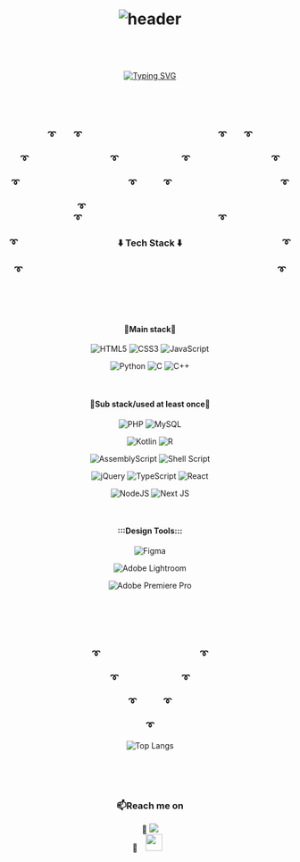 <h1 align=center><!--color=4FAEDF&amp;-->
	<p><img src="https://capsule-render.vercel.app/api?text=bogyoi&#39;s%Profile&amp;fontSize=30&amp;animation=twinkling&amp;fontColor=0B405C&amp;color=E0F2FA&amp;type=venom;" alt="header"></p>
</h1>
<br><br>
<p align=center>
	<div align="center">
<!-- 		<a>Hi guys! I'm son bo-kyung, a Software Engineer. <br> -->
			<!---->
		<!--<p><a href="https://git.io/typing-svg"><img src="https://readme-typing-svg.demolab.com/?lines=C:\Users>+Hi+guys!;color=ffffff" alt="Typing SVG"></a></p>-->
		<!--<a href="https://git.io/typing-svg"><img src="https://readme-typing-svg.demolab.com?font=Fira+Code&pause=1000&color=FFFFFF&background=000000&random=false&width=500&lines=C%3A%5CUsers%3E+Hi+guys!" alt="Typing SVG" /></a><br>-->
                <!--<p><a href="https://git.io/typing-svg"><img src="https://readme-typing-svg.demolab.com/?lines=I&#39;m+son+bo-kyung,+a+Software+Engineer." alt="Typing SVG"></a></p>-->
		<!--<a href="https://git.io/typing-svg"><img src="https://readme-typing-svg.demolab.com?font=Fira+Code&pause=1000&color=FFFFFF&background=000000&random=false&width=500&lines=I'm+son+bo-kyung%2C+a+Software+Engineer." alt="Typing SVG" /></a>-->
		<a href="https://git.io/typing-svg"><img src="https://readme-typing-svg.demolab.com?font=Fira+Code&color=FFFFFF&background=0C0C0C&vCenter=true&multiline=true&repeat=true&random=false&width=500&height=90&lines=C%3A%5CUsers%3E+Hi+guys!+;I'm+son+bo-kyung%2C+a+Software+Engineer." alt="Typing SVG" /></a>
		</a>
	</div>
 
</p>

<!--<hr><br>-->
<br>
<br>
<br>

<div align="center">
    <h3>➰&emsp;&emsp;➰&emsp;&emsp;&emsp;&emsp;&emsp;&emsp;&emsp;&emsp;&emsp;&emsp;&emsp;&emsp;&emsp;&emsp;&emsp;➰&emsp;&emsp;➰</h3>
    <h3>➰&emsp;&emsp;&emsp;&emsp;&emsp;&emsp;&emsp;&emsp;&emsp;➰&emsp;&emsp;&emsp;&emsp;&emsp;&emsp;&emsp;➰&emsp;&emsp;&emsp;&emsp;&emsp;&emsp;&emsp;&emsp;&emsp;➰</h3>
    <h3>➰&emsp;&emsp;&emsp;&emsp;&emsp;&emsp;&emsp;&emsp;&emsp;&emsp;&emsp;&emsp;➰&emsp;&emsp;&emsp;➰&emsp;&emsp;&emsp;&emsp;&emsp;&emsp;&emsp;&emsp;&emsp;&emsp;&emsp;&emsp;➰</h3>
    <!--<h3>➰&emsp;&emsp;&emsp;&emsp;&emsp;&emsp;&emsp;&emsp;&emsp;&emsp;&emsp;&emsp;&emsp;&emsp;➰&emsp;&emsp;➰&emsp;&emsp;&emsp;&emsp;&emsp;&emsp;&emsp;&emsp;&emsp;&emsp;&emsp;&emsp;&emsp;&emsp;➰</h3>-->
    <h3>➰&emsp;&emsp;&emsp;&emsp;&emsp;&emsp;&emsp;&emsp;&emsp;&emsp;&emsp;&emsp;&emsp;&emsp;&emsp;➰&emsp;&emsp;&emsp;&emsp;&emsp;&emsp;&emsp;&emsp;&emsp;&emsp;&emsp;&emsp;&emsp;&emsp;&emsp;➰</h3>
    <h3>➰&emsp;&emsp;&emsp;&emsp;&emsp;&emsp;&emsp;&emsp;&emsp;&emsp;&emsp;⬇️ Tech Stack ⬇️&emsp;&emsp;&emsp;&emsp;&emsp;&emsp;&emsp;&emsp;&emsp;&emsp;&emsp;➰</h3>
<h3>➰&emsp;&emsp;&emsp;&emsp;&emsp;&emsp;&emsp;&emsp;&emsp;&emsp;&emsp;&emsp;&emsp;&emsp;&emsp;&emsp;&emsp;&emsp;&emsp;&emsp;&emsp;&emsp;&emsp;&emsp;&emsp;&emsp;&emsp;&emsp;➰</h3>

<br><br><br>
	<div align="center">
		<h4>👐Main stack👐</h4>
		<p>
		<img src="https://img.shields.io/badge/html5-%23E34F26.svg?style=for-the-badge&amp;logo=html5&amp;logoColor=white" alt="HTML5">
		<img src="https://img.shields.io/badge/css3-%231572B6.svg?style=for-the-badge&amp;logo=css3&amp;logoColor=white" alt="CSS3">
		<img src="https://img.shields.io/badge/javascript-%23323330.svg?style=for-the-badge&amp;logo=javascript&amp;logoColor=%23F7DF1E" alt="JavaScript">
		</p>
		<p>
		<img src="https://img.shields.io/badge/python-3670A0?style=for-the-badge&amp;logo=python&amp;logoColor=ffdd54" alt="Python">
		<img src="https://img.shields.io/badge/c-%2300599C.svg?style=for-the-badge&amp;logo=c&amp;logoColor=white" alt="C">
		<img src="https://img.shields.io/badge/c++-%2300599C.svg?style=for-the-badge&amp;logo=c%2B%2B&amp;logoColor=white" alt="C++"></p>
	</div><br>

 <div align="center">
		<h4>👐Sub stack/used at least once👐</h4>
		<p>
		<img src="https://img.shields.io/badge/php-%23777BB4.svg?style=for-the-badge&amp;logo=php&amp;logoColor=white" alt="PHP">
		<img src="https://img.shields.io/badge/mysql-%2300f.svg?style=for-the-badge&amp;logo=mysql&amp;logoColor=white" alt="MySQL">
		</p>
		<p>
		<img src="https://img.shields.io/badge/kotlin-%237F52FF.svg?style=for-the-badge&amp;logo=kotlin&amp;logoColor=white" alt="Kotlin">
		<img src="https://img.shields.io/badge/r-%23276DC3.svg?style=for-the-badge&amp;logo=r&amp;logoColor=white" alt="R">
		</p>
	        <p>
		<img src="https://img.shields.io/badge/assembly%20script-%23000000.svg?style=for-the-badge&amp;logo=assemblyscript&amp;logoColor=white" alt="AssemblyScript">
                <img src="https://img.shields.io/badge/shell_script-%23121011.svg?style=for-the-badge&amp;logo=gnu-bash&amp;logoColor=white" alt="Shell Script">
		</p>
	        <p>
		<img src="https://img.shields.io/badge/jquery-%230769AD.svg?style=for-the-badge&amp;logo=jquery&amp;logoColor=white" alt="jQuery">
		<img src="https://img.shields.io/badge/typescript-%23007ACC.svg?style=for-the-badge&amp;logo=typescript&amp;logoColor=white" alt="TypeScript">
		<img src="https://img.shields.io/badge/react-%2320232a.svg?style=for-the-badge&amp;logo=react&amp;logoColor=%2361DAFB" alt="React">
		</p>
	        <p>
		<img src="https://img.shields.io/badge/node.js-6DA55F?style=for-the-badge&amp;logo=node.js&amp;logoColor=white" alt="NodeJS">
                <img src="https://img.shields.io/badge/Next-black?style=for-the-badge&amp;logo=next.js&amp;logoColor=white" alt="Next JS">
		</p>


</div><br>

 <div align="center">
	<h4>:::Design Tools:::</h4>
	<p><img src="https://img.shields.io/badge/figma-%23F24E1E.svg?style=for-the-badge&amp;logo=figma&amp;logoColor=white" alt="Figma"></p>
	<p><img src="https://img.shields.io/badge/Adobe%20Lightroom-31A8FF.svg?style=for-the-badge&amp;logo=Adobe%20Lightroom&amp;logoColor=white" alt="Adobe Lightroom"></p>
	<p><img src="https://img.shields.io/badge/Adobe%20Premiere%20Pro-9999FF.svg?style=for-the-badge&amp;logo=Adobe%20Premiere%20Pro&amp;logoColor=white" alt="Adobe Premiere Pro"></p>

 </div>


</div>
<br><br><br><br>

<div align="center">
    <h3>➰&emsp;&emsp;&emsp;&emsp;&emsp;&emsp;&emsp;&emsp;&emsp;&emsp;&emsp;➰</h3>
    <h3>➰&emsp;&emsp;&emsp;&emsp;&emsp;&emsp;&emsp;➰</h3>
    <h3>➰&emsp;&emsp;&emsp;➰</h3>
    <h3>➰</h3>

<p><img src="https://github-readme-stats.vercel.app/api/top-langs/?username=sonlucy&amp;layout=compact&amp;langs_count=12&amp;bg_color=00005580&amp;text_color=ffffff&amp;title_color=fffff2" alt="Top Langs"></p>
</div>
<br><br><br>

<div align="center">
	<h3 align="center">📫Reach me on</h3>
	💙 <a href="mailto:shson2280@gmail.com?subject=Hello%20bogyoi,%20From%20Github"><img src="https://img.shields.io/badge/gmail-%23D14836.svg?&style=for-the-badge&logo=gmail&logoColor=white" /></a><br>
	💙 <a href="https://aplight.tistory.com/">
		<img 
	      src="http://img.shields.io/badge/-Tech%20Blog-655ced?style=flat&logo=tistory&color=orange&link=https://alpox.kr"
	      style="height : 30px; margin-left : 10px; margin-right : 10px;"/>
	</a>
</div>
<br><br>



